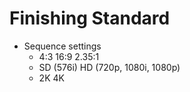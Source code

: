 # Finishing Standard #

- Sequence settings
  - 4:3 16:9 2.35:1
  - SD (576i) HD (720p, 1080i, 1080p)
  - 2K 4K